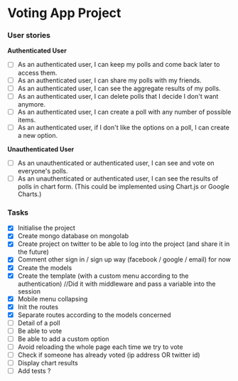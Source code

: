 # Voting App Project
### User stories 
**Authenticated User**
- [ ] As an authenticated user, I can keep my polls and come back later to access them. 
- [ ] As an authenticated user, I can share my polls with my friends.
- [ ] As an authenticated user, I can see the aggregate results of my polls.
- [ ] As an authenticated user, I can delete polls that I decide I don't want anymore.
- [ ] As an authenticated user, I can create a poll with any number of possible items.
- [ ] As an authenticated user, if I don't like the options on a poll, I can create a new option.

**Unauthenticated User**
- [ ] As an unauthenticated or authenticated user, I can see and vote on everyone's polls.
- [ ] As an unauthenticated or authenticated user, I can see the results of polls in chart form. (This could be implemented using Chart.js or Google Charts.)

### Tasks
- [x] Initialise the project 
- [x] Create mongo database on mongolab
- [x] Create project on twitter to be able to log into the project (and share it in the future)
- [x] Comment other sign in / sign up way (facebook / google / email) for now
- [x] Create the models 
- [x] Create the template (with a custom menu according to the authentication) //Did it with middleware and pass a variable into the session
- [x] Mobile menu collapsing
- [x] Init the routes
- [x] Separate routes according to the models concerned
- [ ] Detail of a poll
- [ ] Be able to vote
- [ ] Be able to add a custom option
- [ ] Avoid reloading the whole page each time we try to vote
- [ ] Check if someone has already voted (ip address OR twitter id)
- [ ] Display chart results
- [ ] Add tests ?